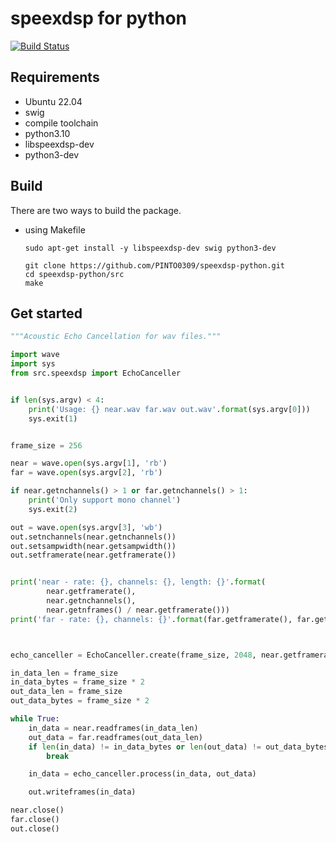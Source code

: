 speexdsp for python
===================

[![Build Status](https://travis-ci.org/xiongyihui/speexdsp-python.svg?branch=master)](https://travis-ci.org/xiongyihui/speexdsp-python)

## Requirements
+ Ubuntu 22.04
+ swig
+ compile toolchain
+ python3.10
+ libspeexdsp-dev
+ python3-dev

## Build
There are two ways to build the package.

- using Makefile

    ```
    sudo apt-get install -y libspeexdsp-dev swig python3-dev
    
    git clone https://github.com/PINTO0309/speexdsp-python.git
    cd speexdsp-python/src
    make
    ```

## Get started
```python
"""Acoustic Echo Cancellation for wav files."""

import wave
import sys
from src.speexdsp import EchoCanceller


if len(sys.argv) < 4:
    print('Usage: {} near.wav far.wav out.wav'.format(sys.argv[0]))
    sys.exit(1)


frame_size = 256

near = wave.open(sys.argv[1], 'rb')
far = wave.open(sys.argv[2], 'rb')

if near.getnchannels() > 1 or far.getnchannels() > 1:
    print('Only support mono channel')
    sys.exit(2)

out = wave.open(sys.argv[3], 'wb')
out.setnchannels(near.getnchannels())
out.setsampwidth(near.getsampwidth())
out.setframerate(near.getframerate())


print('near - rate: {}, channels: {}, length: {}'.format(
        near.getframerate(),
        near.getnchannels(),
        near.getnframes() / near.getframerate()))
print('far - rate: {}, channels: {}'.format(far.getframerate(), far.getnchannels()))



echo_canceller = EchoCanceller.create(frame_size, 2048, near.getframerate())

in_data_len = frame_size
in_data_bytes = frame_size * 2
out_data_len = frame_size
out_data_bytes = frame_size * 2

while True:
    in_data = near.readframes(in_data_len)
    out_data = far.readframes(out_data_len)
    if len(in_data) != in_data_bytes or len(out_data) != out_data_bytes:
        break

    in_data = echo_canceller.process(in_data, out_data)

    out.writeframes(in_data)

near.close()
far.close()
out.close()
```
